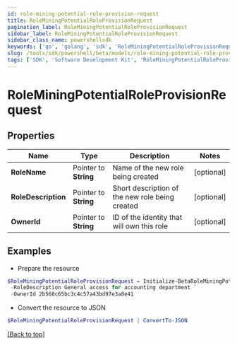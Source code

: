 ```yaml
---
id: role-mining-potential-role-provision-request
title: RoleMiningPotentialRoleProvisionRequest
pagination_label: RoleMiningPotentialRoleProvisionRequest
sidebar_label: RoleMiningPotentialRoleProvisionRequest
sidebar_class_name: powershellsdk
keywords: ['go', 'golang', 'sdk', 'RoleMiningPotentialRoleProvisionRequest'] 
slug: /tools/sdk/powershell/beta/models/role-mining-potential-role-provision-request
tags: ['SDK', 'Software Development Kit', 'RoleMiningPotentialRoleProvisionRequest']
---
```



# RoleMiningPotentialRoleProvisionRequest

## Properties

Name | Type | Description | Notes
------------ | ------------- | ------------- | -------------
**RoleName** |  Pointer to **String** | Name of the new role being created | [optional] 
**RoleDescription** |  Pointer to **String** | Short description of the new role being created | [optional] 
**OwnerId** |  Pointer to **String** | ID of the identity that will own this role | [optional] 

## Examples

- Prepare the resource
```powershell
$RoleMiningPotentialRoleProvisionRequest = Initialize-BetaRoleMiningPotentialRoleProvisionRequest  -RoleName Finance - Accounting `
 -RoleDescription General access for accounting department `
 -OwnerId 2b568c65bc3c4c57a43bd97e3a8e41
```

- Convert the resource to JSON
```powershell
$RoleMiningPotentialRoleProvisionRequest | ConvertTo-JSON
```


[[Back to top]](#) 

